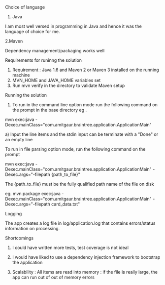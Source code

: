 Choice of language

1. Java

I am most well versed in programming in Java and hence it was the language of choice for me. 

2.Maven 

Dependency management/packaging works well

Requirements for runinng the solution 

1. Requirement : Java 1.6 and Maven 2 or Maven 3 installed on the running machine 
2. MVN_HOME and JAVA_HOME variables set 
3. Run mvn verify in the directory to validate Maven setup


Running the solution 

1. To run in the command line option mode run the following command on the prompt in the base directory
eg .

mvn exec:java -Dexec.mainClass="com.amitgaur.braintree.application.ApplicationMain" 

a) Input the line items and the stdin input can be terminate with a "Done" or an empty line


To run in file parsing option mode, run the following command on the prompt

mvn exec:java -Dexec.mainClass="com.amitgaur.braintree.application.ApplicationMain" -Dexec.args="-filepath {path_to_file}" 

The {path_to_file} must be the fully qualified path name of the file on disk

eg. mvn package exec:java -Dexec.mainClass="com.amitgaur.braintree.application.ApplicationMain" -Dexec.args="-filepath card_data.txt"



Logging

The app creates a log file in log/application.log that contains errors/status information on processing.



Shortcomings 

1. I could have written more tests, test coverage is not ideal 

2. I would have liked to use a dependency injection framework to bootstrap the application 

3. Scalability : All items are read into memory : if the file is really large, the app can run out of out of memory errors

